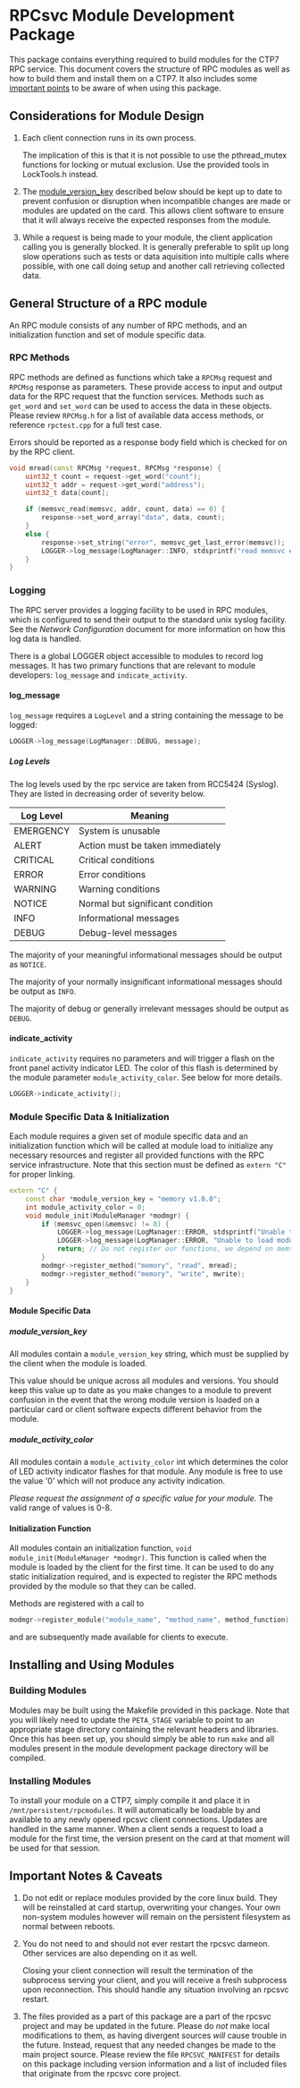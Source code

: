 # RPCsvc Module Development Package

This package contains everything required to build modules for the CTP7 RPC
service.  This document covers the structure of RPC modules as well as how to
build them and install them on a CTP7.  It also includes some [important
points](#important-notes--caveats) to be aware of when using this package.

## Considerations for Module Design

1.	Each client connection runs in its own process.

	The implication of this is that it is not possible to use the pthread_mutex
	functions for locking or mutual exclusion.  Use the provided tools in
	LockTools.h instead.

2.	The [module_version_key](#module_version_key) described below should be kept
	up to date to prevent confusion or disruption when incompatible changes are
	made or modules are updated on the card.  This allows client software to
	ensure that it will always receive the expected responses from the module.

3.	While a request is being made to your module, the client application calling
	you is generally blocked.  It is generally preferable to split up long slow
	operations such as tests or data aquisition into multiple calls where
	possible, with one call doing setup and another call retrieving collected
	data.

## General Structure of a RPC module

An RPC module consists of any number of RPC methods, and an initialization
function and set of module specific data.

### RPC Methods

RPC methods are defined as functions which take a `RPCMsg` request and `RPCMsg`
response as parameters.  These provide access to input and output data for the
RPC request that the function services.  Methods such as `get_word` and
`set_word` can be used to access the data in these objects.  Please review
`RPCMsg.h` for a list of available data access methods, or reference
`rpctest.cpp` for a full test case.

Errors should be reported as a response body field which is checked for on by
the RPC client.

```cpp
void mread(const RPCMsg *request, RPCMsg *response) {
	uint32_t count = request->get_word("count");
	uint32_t addr = request->get_word("address");
	uint32_t data[count];

	if (memsvc_read(memsvc, addr, count, data) == 0) {
		response->set_word_array("data", data, count);
	}
	else {
		response->set_string("error", memsvc_get_last_error(memsvc));
		LOGGER->log_message(LogManager::INFO, stdsprintf("read memsvc error: %s", memsvc_get_last_error(memsvc)));
	}
}
```

### Logging

The RPC server provides a logging facility to be used in RPC modules, which is
configured to send their output to the standard unix syslog facility.  See
the _Network Configuration_ document for more information on how this log data
is handled.

There is a global LOGGER object accessible to modules to record log messages.
It has two primary functions that are relevant to module developers:
`log_message` and `indicate_activity`.

#### log_message
`log_message` requires a `LogLevel` and a string containing the message to
be logged:

```cpp
LOGGER->log_message(LogManager::DEBUG, message);
```

##### Log Levels

The log levels used by the rpc service are taken from RCC5424 (Syslog).  They
are listed in decreasing order of severity below.

Log Level | Meaning
----------|---------------------------------
EMERGENCY | System is unusable
ALERT     | Action must be taken immediately
CRITICAL  | Critical conditions
ERROR     | Error conditions
WARNING   | Warning conditions
NOTICE    | Normal but significant condition
INFO      | Informational messages
DEBUG     | Debug-level messages

The majority of your meaningful informational messages should be output as
`NOTICE`.

The majority of your normally insignificant informational messages should be
output as `INFO`.

The majority of debug or generally irrelevant messages should be output as
`DEBUG`.

#### indicate_activity

`indicate_activity` requires no parameters and will trigger a flash on the
front panel activity indicator LED.  The color of this flash is determined by
the module parameter `module_activity_color`.  See below for more details.

```cpp
LOGGER->indicate_activity();
```

### Module Specific Data & Initialization

Each module requires a given set of module specific data and an initialization
function which will be called at module load to initialize any necessary
resources and register all provided functions with the RPC service
infrastructure.  Note that this section must be defined as `extern "C"` for
proper linking.

```cpp
extern "C" {
	const char *module_version_key = "memory v1.0.0";
	int module_activity_color = 0;
	void module_init(ModuleManager *modmgr) {
		if (memsvc_open(&memsvc) != 0) {
			LOGGER->log_message(LogManager::ERROR, stdsprintf("Unable to connect to memory service: %s", memsvc_get_last_error(memsvc)));
			LOGGER->log_message(LogManager::ERROR, "Unable to load module");
			return; // Do not register our functions, we depend on memsvc.
		}
		modmgr->register_method("memory", "read", mread);
		modmgr->register_method("memory", "write", mwrite);
	}
}
```

#### Module Specific Data

##### module_version_key

All modules contain a `module_version_key` string, which must be supplied by the
client when the module is loaded.

This value should be unique across all modules and versions.  You should keep
this value up to date as you make changes to a module to prevent confusion in
the event that the wrong module version is loaded on a particular card or client
software expects different behavior from the module.

##### module_activity_color

All modules contain a `module_activity_color` int which determines the color of
LED activity indicator flashes for that module.  Any module is free to use the
value '0' which will not produce any activity indication.

*Please request the assignment of a specific value for your module.*
The valid range of values is 0-8.

#### Initialization Function

All modules contain an initialization function, `void module_init(ModuleManager
*modmgr)`.  This function is called when the module is loaded by the client for
the first time.  It can be used to do any static initialization required, and is
expected to register the RPC methods provided by the module so that they can be
called.

Methods are registered with a call to
```cpp
modmgr->register_module("module_name", "method_name", method_function);
```
and are subsequently made available for clients to execute.

## Installing and Using Modules

### Building Modules

Modules may be built using the Makefile provided in this package.  Note that you
will likely need to update the `PETA_STAGE` variable to point to an appropriate
stage directory containing the relevant headers and libraries.  Once this has
been set up, you should simply be able to run `make` and all modules present in
the module development package directory will be compiled.

### Installing Modules

To install your module on a CTP7, simply compile it and place it in
`/mnt/persistent/rpcmodules`.  It will automatically be loadable by and
available to any newly opened rpcsvc client connections.  Updates are handled in
the same manner.  When a client sends a request to load a module for the first
time, the version present on the card at that moment will be used for that
session.

## Important Notes & Caveats

1.	Do not edit or replace modules provided by the core linux build.  They will
	be reinstalled at card startup, overwriting your changes.  Your own
	non-system modules however will remain on the persistent filesystem as
	normal between reboots.

2.	You do not need to and should not ever restart the rpcsvc dameon.  Other
	services are also depending on it as well.
	
	Closing your client connection will result the termination of the subprocess
	serving your client, and you will receive a fresh subprocess upon
	reconnection.  This should handle any situation involving an rpcsvc restart.

3.	The files provided as a part of this package are a part of the rpcsvc
	project and may be updated in the future.  Please do *not* make local
	modifications to them, as having divergent sources *will* cause trouble in
	the future.  Instead, request that any needed changes be made to the main
	project source.  Please review the file `RPCSVC_MANIFEST` for details on
	this package including version information and a list of included files that
	originate from the rpcsvc core project.
